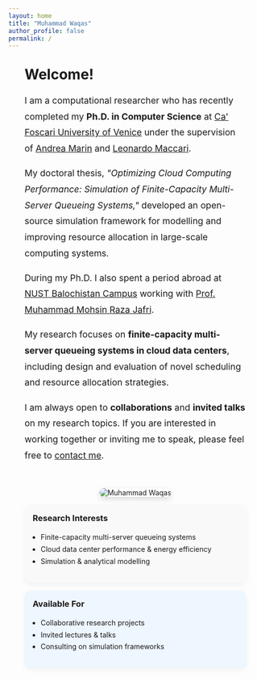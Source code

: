 ```yaml
---
layout: home
title: "Muhammad Waqas"
author_profile: false
permalink: /
---
```


<div style="display:flex; flex-wrap:wrap; gap:2rem; margin:2rem;">

  <!-- LEFT COLUMN: Intro & Main Text -->
  <div style="flex:2; min-width:300px;">

  <h1 style="margin-top:0;">Welcome!</h1>

  <p style="font-size:1.1rem; line-height:1.8;">
  I am a computational researcher who has recently completed my
  <strong>Ph.D. in Computer Science</strong> at
  <a href="https://www.unive.it/">Ca' Foscari University of Venice</a> under the supervision of
  <a href="https://www.unive.it/data/people/5592332">Andrea Marin</a> and
  <a href="https://www.unive.it/data/people/21550550">Leonardo Maccari</a>.
  </p>

  <p style="font-size:1.1rem; line-height:1.8;">
  My doctoral thesis,
  <em>"Optimizing Cloud Computing Performance: Simulation of Finite-Capacity Multi-Server Queueing Systems,"</em>
  developed an open-source simulation framework for modelling and improving resource allocation in large-scale computing systems.
  </p>

  <p style="font-size:1.1rem; line-height:1.8;">
  During my Ph.D. I also spent a period abroad at
  <a href="https://nbc.nust.edu.pk/">NUST Balochistan Campus</a> working with
  <a href="https://nbc.nust.edu.pk/faculty/muhammad-mohsin-raza-jafri/">Prof. Muhammad Mohsin Raza Jafri</a>.
  </p>

  <p style="font-size:1.1rem; line-height:1.8;">
  My research focuses on <strong>finite-capacity multi-server queueing systems in cloud data centers</strong>,
  including design and evaluation of novel scheduling and resource allocation strategies.
  </p>

  <p style="font-size:1.1rem; line-height:1.8;">
  I am always open to <strong>collaborations</strong> and <strong>invited talks</strong> on my research topics.
  If you are interested in working together or inviting me to speak, please feel free to <a href="/contact/">contact me</a>.
  </p>

  </div>

  <!-- RIGHT COLUMN: Photo + Highlights -->
  <div style="flex:1; min-width:260px;">

  <div style="text-align:center; margin-bottom:1rem;">
    <img src="{{ site.baseurl }}/images/AY6315282(1).jpg"
     alt="Muhammad Waqas"
     style="max-width:100%; border-radius:12px; box-shadow:0 4px 12px rgba(0,0,0,0.15);">

  </div>

  <div style="background:#f9f9f9; padding:1rem; border-radius:12px; box-shadow:0 4px 12px rgba(0,0,0,0.05); margin-bottom:1rem;">
    <h3 style="margin-top:0;">Research Interests</h3>
    <ul style="padding-left:1rem; line-height:1.7;">
      <li>Finite-capacity multi-server queueing systems</li>
      <li>Cloud data center performance &amp; energy efficiency</li>
      <li>Simulation &amp; analytical modelling</li>
    </ul>
  </div>

  <div style="background:#eef6ff; padding:1rem; border-radius:12px; box-shadow:0 4px 12px rgba(0,0,0,0.05);">
    <h3 style="margin-top:0;">Available For</h3>
    <ul style="padding-left:1rem; line-height:1.7;">
      <li>Collaborative research projects</li>
      <li>Invited lectures &amp; talks</li>
      <li>Consulting on simulation frameworks</li>
    </ul>
  </div>

  </div>
</div>
